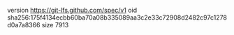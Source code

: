 version https://git-lfs.github.com/spec/v1
oid sha256:175f4134ecbb60ba70a08b335089aa3c2e33c72908d2482c97c1278d0a7a8366
size 7913
